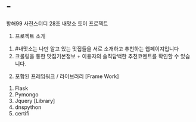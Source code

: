 # -
항해99 사전스터디 28조 내맛소 토이 프로젝트

1. 프로젝트 소개
 1) #내맛소는 나만 알고 있는 맛집들을 서로 소개하고 추천하는 웹페이지입니다
 2) 크롤링을 통한 맛집기본정보 + 이용자의 솔직담백한 추천코멘트를 확인할 수 있습니다.
2. 포함된 프레임워크 / 라이브러리
 [Frame Work]
  1) Flask
  2) Pymongo
  3) Jquery
 [Library]
  1) dnspython
  2) certifi

